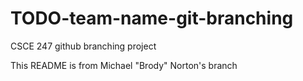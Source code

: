 # TODO-team-name-git-branching
CSCE 247 github branching project

This README is from Michael "Brody" Norton's branch